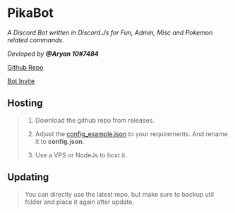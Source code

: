 # PikaBot

*A Discord Bot written in Discord.Js for Fun, Admin, Misc and Pokemon related commands.*

*Devloped by **@Aryan 10#7484***

[Github Repo](https://github.com/Aryan10/PikaBot)

[Bot Invite](https://discordapp.com/oauth2/authorize?permissions=2146958591&scope=bot&client_id=318700956244115457)

## Hosting

>1. Download the github repo from releases.
>
>2. Adjust the [config_example.json](https://github.com/Aryan10/PikaBot/blob/master/config_example.json) to your requirements. And rename it to **config.json**.
>
>3. Use a VPS or NodeJs to host it.

## Updating

>You can directly use the latest repo, but make sure to backup util folder and place it again after update.